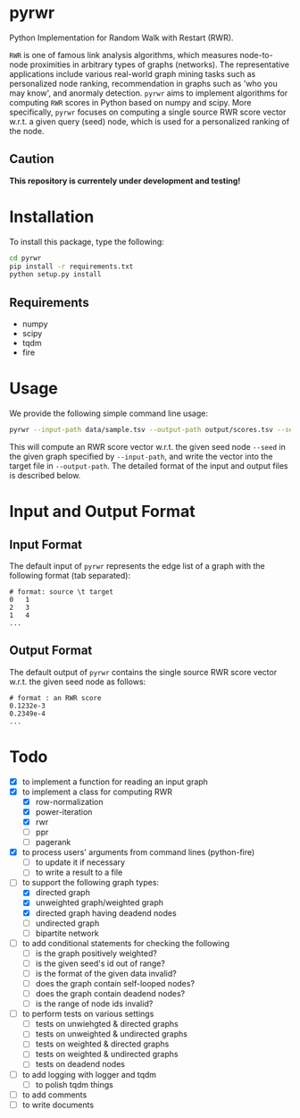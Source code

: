 # pyrwr
Python Implementation for Random Walk with Restart (RWR).  

`RWR` is one of famous link analysis algorithms, which measures node-to-node proximities in arbitrary types of graphs (networks).
The representative applications include various real-world graph mining tasks such as personalized node ranking, recommendation in graphs such as 'who you may know', and anormaly detection.
`pyrwr` aims to implement algorithms for computing `RWR` scores in Python based on numpy and scipy.
More specifically, `pyrwr` focuses on computing a single source RWR score vector w.r.t. a given query (seed) node, which is used for a personalized ranking of the node. 

## Caution
**This repository is currentely under development and testing!**

# Installation
To install this package, type the following:
```bash
cd pyrwr
pip install -r requirements.txt
python setup.py install
```

## Requirements
* numpy
* scipy
* tqdm
* fire

# Usage
We provide the following simple command line usage:
```bash
pyrwr --input-path data/sample.tsv --output-path output/scores.tsv --seed 987
```
This will compute an RWR score vector w.r.t. the given seed node `--seed` in the given graph specified by `--input-path`, and write the vector into the target file in `--output-path`.
The detailed format of the input and output files is described below.

# Input and Output Format

## Input Format
The default input of `pyrwr` represents the edge list of a graph with the following format (tab separated):
```
# format: source \t target
0	1
2	3
1	4
...
```

## Output Format
The default output of `pyrwr` contains the single source RWR score vector w.r.t. the given seed node as follows:
```
# format : an RWR score
0.1232e-3
0.2349e-4
...
```

# Todo
- [x] to implement a function for reading an input graph
- [x] to implement a class for computing RWR
	- [x] row-normalization
	- [x] power-iteration
	- [x] rwr
	- [ ] ppr
	- [ ] pagerank
- [x] to process users' arguments from command lines (python-fire)
	- [ ] to update it if necessary
	- [ ] to write a result to a file
- [ ] to support the following graph types:
	- [x] directed graph
	- [x] unweighted graph/weighted graph
	- [x] directed graph having deadend nodes
	- [ ] undirected graph
	- [ ] bipartite network
- [ ] to add conditional statements for checking the following
	- [ ] is the graph positively weighted?
	- [ ] is the given seed's id out of range?
	- [ ] is the format of the given data invalid?
	- [ ] does the graph contain self-looped nodes?
	- [ ] does the graph contain deadend nodes?
	- [ ] is the range of node ids invalid?
- [ ] to perform tests on various settings
	- [ ] tests on unwiehgted & directed graphs
	- [ ] tests on unweighted & undirected graphs
	- [ ] tests on weighted & directed graphs
	- [ ] tests on weighted & undirected graphs
	- [ ] tests on deadend nodes
- [ ] to add logging with logger and tqdm
	- [ ] to polish tqdm things
- [ ] to add comments
- [ ] to write documents

